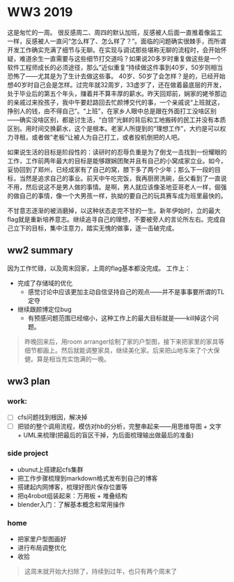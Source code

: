 # WW3 2019


这是匆忙的一周。
很反感周二、周四的默认加班，反感被人后面一直推着像监工一样，反感被人一直问“怎么样了、怎么样了？”。面临的问题确实很棘手，而所谓开发工作确实充满了细节与无聊。在实现与调试那些堪称无聊的流程时，会开始怀疑，难道余生一直需要与这些细节打交道吗？如果说20多岁时重复做这些是一个软件工程师成长的必须途径，那么”近似重复“持续做这件事到40岁，50岁则相当恐怖了——尤其是为了生计去做这些事。
40岁、50岁了会怎样？是的，已经开始想40岁时自己会是怎样。过完年就32周岁，33虚岁了，还在做着最底层的开发，处于毕业后的第五个年头，赚着并不算丰厚的薪水。昨天回郑前，娴家的姥爷那边的亲戚过来拴孩子，我中午要赶路回去忙颜博交代的事，一个亲戚说“上班就这，挣别人的钱，由不得自己”。“上班”，在家乡人眼中总是跟在外面打工没啥区别——确实没啥区别，都是讨生活，“白领”光鲜的背后和工地搬砖的民工并没有本质区别。用时间交换薪水，这个是根本。老家人所提到的“理想工作”，大约是可以权力寻租，或者做”老板“让被人为自己打工，或者投机倒把的人吧。

如果说生活的目标是阶段性的：读研时的忍辱负重是为了倒戈一击找到一份耀眼的工作，工作前两年最大的目标是能够跟娴团聚并且有自己的小窝成家立业。如今，妥协回到了郑州，已经成家有了自己的窝，膝下多了两个少年；那么下一段的目标，当然是追求自己的事业。前天中午吃完饭，我再厨房洗碗，岳父看到了一直说不用，然后说这不是男人做的事情。是啊，男人就应该像圣地亚哥老人一样，倔强的做自己的事情，像一个大男孩一样，执拗的要自己的玩具赛车成为班里最快的。

不甘意志逐渐的被消磨掉，以这种状态走完不甘的一生。新年伊始时，立的最大flag就是重新培养意志。继续追寻自己的理想，不要被旁人的言论所左右。完成自己立下的目标，集中注意力，踏实无愧的做事，逐一击破完成。

## ww2 summary
因为工作忙碌，以及周末回家，上周的flag基本都没完成。
工作上：
* 完成了存储域的优化
	* 感觉讨论中应该更加主动自信坚持自己的观点——并不是事事要所谓的TL定夺
* 继续跟颜博定位bug
	* 有预感问题范围已经缩小，这种工作上的最大目标就是——kill掉这个问题。
> 昨晚回来后，用room arranger绘制了家的户型图，接下来把家里的家具等细节都画上。然后就能调整家具，继续美化家。后来把山地车来了个大保健。算是相当充实饱满的一晚。

## ww3 plan
### work:
- [ ] cfs问题找到根因，解决掉
- [ ] 把锁的整个调用流程，模仿对hb的分析，完整串起来——用思维导图 + 文字 + UML来梳理(把最后的盲区干掉，为后面梳理输出做最后的准备)

### side project
* ubunut上搭建起cfs集群
* 把工作步骤梳理到markdown格式发布到自己的博客
* 搭建起内网博客，梳理好图片保存位置等
* 把q4robot组装起来：万用板 + 堆叠结构
* blender入门：了解基本概念和常用操作

### home
* 把家里户型图画好
* 进行布局调整优化
* 收拾

> 这周末就开始大扫除了，持续到过年，也只有两个周末了
